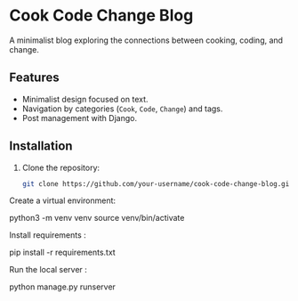 # Cook Code Change Blog

A minimalist blog exploring the connections between cooking, coding, and change.

## Features
- Minimalist design focused on text.
- Navigation by categories (`Cook`, `Code`, `Change`) and tags.
- Post management with Django.

## Installation
1. Clone the repository:
   ```bash
   git clone https://github.com/your-username/cook-code-change-blog.git
   ```
Create a virtual environment:

python3 -m venv venv
source venv/bin/activate

Install requirements :

pip install -r requirements.txt

Run the local server :

python manage.py runserver
